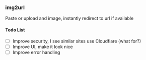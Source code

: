 ### img2url

Paste or upload and image, instantly redirect to url if available


#### Todo List
- [ ] Improve security, I see similar sites use Cloudflare (what for?)
- [ ] Improve UI, make it look nice
- [ ] Improve error handling
